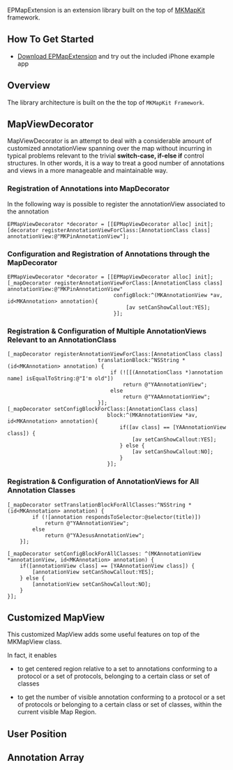 EPMapExtension is an extension library built on the top of [MKMapKit](http://developer.apple.com/library/ios/#documentation/MapKit/Reference/MapKit_Framework_Reference/_index.html) framework.

## How To Get Started

- [Download EPMapExtension]() and try out the included iPhone example app

## Overview

The library architecture is built on the the top of `MKMapKit Framework`. 

## MapViewDecorator
	
MapViewDecorator is an attempt to deal with a considerable amount of customized annotationView spanning over the map without incurring in typical problems relevant to the trivial **switch-case, if-else if**  control structures. In other words, it is a way to treat a good number of annotations and views in a more manageable and maintainable way.

### Registration of Annotations into MapDecorator

In the following way is possible to register the annotationView associated to the annotation

    EPMapViewDecorator *decorator = [[EPMapViewDecorator alloc] init];
    [decorator registerAnnotationViewForClass:[AnnotationClass class] annotationView:@"MKPinAnnotationView"];

### Configuration and Registration of Annotations through the MapDecorator

    EPMapViewDecorator *decorator = [[EPMapViewDecorator alloc] init];
    [_mapDecorator registerAnnotationViewForClass:[AnnotationClass class] annotationView:@"MKPinAnnotationView"
                                      configBlock:^(MKAnnotationView *av, id<MKAnnotation> annotation){
                                          [av setCanShowCallout:YES];
                                      }];


### Registration & Configuration of Multiple AnnotationViews Relevant to an AnnotationClass


    [_mapDecorator registerAnnotationViewForClass:[AnnotationClass class]
                                 translationBlock:^NSString * (id<MKAnnotation> annotation) {
                                     if (![[(AnnotationClass *)annotation name] isEqualToString:@"I'm old"])
                                         return @"YAAnnotationView";
                                     else
                                         return @"YAAAnnotationView";
                                 }];
    [_mapDecorator setConfigBlockForClass:[AnnotationClass class]
                                    block:^(MKAnnotationView *av, id<MKAnnotation> annotation){
                                        if([av class] == [YAAnnotationView class]) {
                                            [av setCanShowCallout:YES];
                                        } else {
                                            [av setCanShowCallout:NO];
                                        }
                                    }];

### Registration & Configuration of AnnotationViews for All Annotation Classes

	[_mapDecorator setTranslationBlockForAllClasses:^NSString * (id<MKAnnotation> annotation) {
	        if (![annotation respondsToSelector:@selector(title)])
	            return @"YAAnnotationView";
	        else
	            return @"YAJesusAnnotationView";
	    }];
    
	[_mapDecorator setConfigBlockForAllClasses: ^(MKAnnotationView *annotationView, id<MKAnnotation> annotation) {
	    if([annotationView class] == [YAAnnotationView class]) {
	        [annotationView setCanShowCallout:YES];
	    } else {
	        [annotationView setCanShowCallout:NO];
	    }
	}];


## Customized MapView 
	
This customized MapView adds some useful features on top of the MKMapView class. 

In fact, it enables 

- to get centered region relative to a set to annotations conforming to a protocol or a set of protocols, belonging to a certain class or set of classes

- to get the number of visible annotation conforming to a protocol or a set of protocols or belonging to a certain class or set of classes, within the current visible Map Region.


## User Position

## Annotation Array

  
